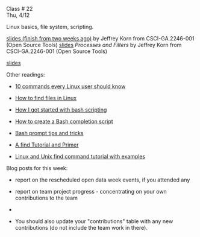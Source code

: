 
<div class="lecture2">
<div class="column_date">

Class # 22 <br>
Thu, 4/12

</div>

<div class="column_materials">
<p markdown="block">

Linux basics, file system, scripting.


[slides (finish from two weeks ago)](https://docs.google.com/presentation/d/16_IA7T0sWS7FwyHHuJmtCVy7Jnc7s18eTjkk4kylwoc/preview#slide=id.p14) by
Jeffrey Korn from CSCI-GA.2246-001 (Open Source Tools)
[slides](https://docs.google.com/presentation/d/1vxEwFMY1HZX8G9tLUoiM-ImTecbyGnyKdeddeyzLMxU/preview#slide=id.p7) _Processes and Filters_ by
Jeffrey Korn from CSCI-GA.2246-001 (Open Source Tools)


[slides](slides/week11/useful_commands.html)

Other readings:

- [10 commands every Linux user should know](https://opensource.com/article/18/4/10-commands-new-linux-users?utm_medium=Email&utm_campaign=weekly&sc_cid=701f2000000ZyfmAAC)
- [How to find files in Linux](https://opensource.com/article/18/4/how-find-files-linux?utm_medium=Email&utm_campaign=weekly&sc_cid=701f2000000ZyfmAAC)

- [How I got started with bash scripting](https://opensource.com/article/17/5/how-i-learned-bash-scripting)
- [How to create a Bash completion script](https://opensource.com/article/18/3/creating-bash-completion-script)
- [Bash prompt tips and tricks](https://opensource.com/article/17/7/bash-prompt-tips-and-tricks)

- [A find Tutorial and Primer](https://danielmiessler.com/study/find/)
- [Linux and Unix find command tutorial with examples](https://shapeshed.com/unix-find/)



</p>
</div>

<div class="column_assign">
<p markdown="block">

Blog posts for this week:

- report on the rescheduled open data week events, if you attended any

- report on team project progress - concentrating on your own contributions to the team

-

- You should also update your "contributions" table with any new contributions
(do not include the team work in there).

</p>
</div>

</div>
